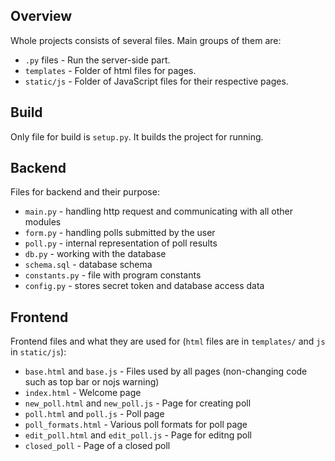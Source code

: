 ## Overview
Whole projects consists of several files. Main groups of them are:
 - `.py` files - Run the server-side part.
 - `templates` - Folder of html files for pages.
 - `static/js` - Folder of JavaScript files for their respective pages.

## Build
Only file for build is `setup.py`.
It builds the project for running.

## Backend
Files for backend and their purpose:
 - `main.py` - handling http request and communicating with all other modules
 - `form.py` - handling polls submitted by the user
 - `poll.py` - internal representation of poll results
 - `db.py` - working with the database
 - `schema.sql` - database schema
 - `constants.py` - file with program constants
 - `config.py` - stores secret token and database access data

## Frontend
Frontend files and what they are used for (`html` files are in `templates/` and `js`
in `static/js`):
 - `base.html` and `base.js` - Files used by all pages (non-changing code such as top bar or nojs warning)
 - `index.html` - Welcome page
 - `new_poll.html` and `new_poll.js` - Page for creating poll
 - `poll.html` and `poll.js` - Poll page
 - `poll_formats.html` - Various poll formats for poll page
 - `edit_poll.html` and `edit_poll.js` - Page for editng poll
 - `closed_poll` - Page of a closed poll 
